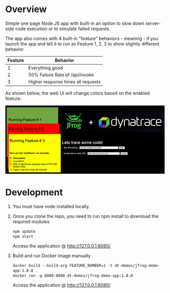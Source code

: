 # Overview

Simple one page Node.JS app with built-in an option to slow down server-side code execution or to simulate failed requests.

The app also comes with 4 built-in "feature" behaviors - meaning - if you launch the app and tell it to run as Feature 1, 2, 3 to show slightly different behavior. 

| Feature | Behavior |
| ----- | --------- |
| 1 | Everything good |
| 2 | 50% Failure Rate of /api/invoke|
| 3 | Higher response times all requests|

As shown below, the web UI will change colors based on the enabled feature.

![app](../images/app.png)

# Development

1. You must have node installed locally.
1. Once you clone the repo, you need to run npm install to download the required modules
    ```
    npm update
    npm start
    ```

    Access the application @ http://127.0.0.1:8080/

1. Build and run Docker image manually

    ```
    docker build --build-arg FEATURE_NUMBER=1 -t dt-demos/jfrog-demo-app:1.0.0 .
    docker run -p 8080:8080 dt-demos/jfrog-demo-app:1.0.0
    ```
    
    Access the application @ http://127.0.0.1:8080/